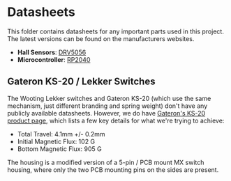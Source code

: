 # Datasheets

This folder contains datasheets for any important parts used in this project. The latest versions can be found on the manufacturers websites.

- **Hall Sensors**: [DRV5056](./drv5056/)
- **Microcontroller**: [RP2040](./rp2040/)

## Gateron KS-20 / Lekker Switches

The Wooting Lekker switches and Gateron KS-20 (which use the same mechanism, just different branding and spring weight) don't have any publicly available datasheets. However, we do have [Gateron's KS-20 product page](https://gateron.com/products/gateron-ks-20-magnetic-white-switch-set?VariantsId=10690), which lists a few key details for what we're trying to achieve:

- Total Travel: 4.1mm +/- 0.2mm
- Initial Magnetic Flux: 102 G
- Bottom Magnetic Flux: 905 G

The housing is a modified version of a 5-pin / PCB mount MX switch housing, where only the two PCB mounting pins on the sides are present.
